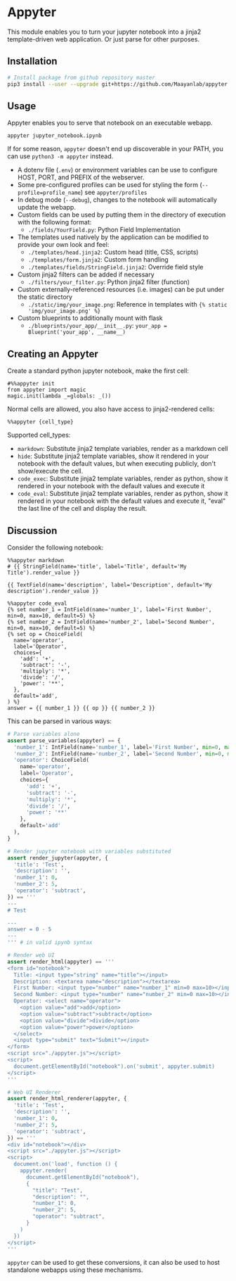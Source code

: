 # Appyter
This module enables you to turn your jupyter notebook into a jinja2 template-driven web application. Or just parse for other purposes.

## Installation
```bash
# Install package from github repository master
pip3 install --user --upgrade git+https://github.com/Maayanlab/appyter.git
```

## Usage
Appyter enables you to serve that notebook on an executable webapp.

`appyter jupyter_notebook.ipynb`

If for some reason, `appyter` doesn't end up discoverable in your PATH, you can use `python3 -m appyter` instead.

- A dotenv file (`.env`) or environment variables can be use to configure HOST, PORT, and PREFIX of the webserver.
- Some pre-configured profiles can be used for styling the form (`--profile=profile_name`) see `appyter/profiles`
- In debug mode (`--debug`), changes to the notebook will automatically update the webapp.
- Custom fields can be used by putting them in the directory of execution with the following format:
  - `./fields/YourField.py`: Python Field Implementation
- The templates used natively by the application can be modified to provide your own look and feel:
  - `./templates/head.jinja2`: Custom head (title, CSS, scripts)
  - `./templates/form.jinja2`: Custom form handling
  - `./templates/fields/StringField.jinja2`: Override field style
- Custom jinja2 filters can be added if necessary
  - `./filters/your_filter.py`: Python jinja2 filter (function)
- Custom externally-referenced resources (i.e. images) can be put under the static directory
  - `./static/img/your_image.png`: Reference in templates with `{% static 'img/your_image.png' %}`
- Custom blueprints to additionally mount with flask
  - `./blueprints/your_app/__init__.py`: `your_app = Blueprint('your_app', __name__)`


## Creating an Appyter

Create a standard python jupyter notebook, make the first cell:
```
#%%appyter init
from appyter import magic
magic.init(lambda _=globals: _())
```

Normal cells are allowed, you also have access to jinja2-rendered cells:
```
%%appyter {cell_type}
```

Supported cell_types:
- `markdown`: Substitute jinja2 template variables, render as a markdown cell
- `hide`: Substitute jinja2 template variables, show it rendered in your notebook with the default values, but when executing publicly, don't show/execute the cell.
- `code_exec`: Substitute jinja2 template variables, render as python, show it rendered in your notebook with the default values and execute it
- `code_eval`: Substitute jinja2 template variables, render as python, show it rendered in your notebook with the default values and execute it, "eval" the last line of the cell and display the result.

## Discussion
Consider the following notebook:

```
%%appyter markdown
# {{ StringField(name='title', label='Title', default='My Title').render_value }}

{{ TextField(name='description', label='Description', default='My description').render_value }}
```

```
%%appyter code_eval
{% set number_1 = IntField(name='number_1', label='First Number', min=0, max=10, default=5) %}
{% set number_2 = IntField(name='number_2', label='Second Number', min=0, max=10, default=5) %}
{% set op = ChoiceField(
  name='operator',
  label='Operator',
  choices={
    'add': '+',
    'subtract': '-',
    'multiply': '*',
    'divide': '/',
    'power': '**',
  },
  default='add',
) %}
answer = {{ number_1 }} {{ op }} {{ number_2 }}
```

This can be parsed in various ways:

```python
# Parse variables alone
assert parse_variables(appyter) == {
  'number_1': IntField(name='number_1', label='First Number', min=0, max=10, default=5),
  'number_2': IntField(name='number_2', label='Second Number', min=0, max=10, default=5),
  'operator': ChoiceField(
    name='operator',
    label='Operator',
    choices={
      'add': '+',
      'subtract': '-',
      'multiply': '*',
      'divide': '/',
      'power': '**'
    },
    default='add'
  ),
}

# Render jupyter notebook with variables substituted
assert render_jupyter(appyter, {
  'title': 'Test',
  'description': '',
  'number_1': 0,
  'number_2': 5,
  'operator': 'subtract',
}) == '''
---
# Test

---
answer = 0 - 5
---
''' # in valid ipynb syntax

# Render web UI
assert render_html(appyter) == '''
<form id="notebook">
  Title: <input type="string" name="title"></input>
  Description: <textarea name="description"></textarea>
  First Number: <input type="number" name="number_1" min=0 max=10></input>
  Second Number: <input type="number" name="number_2" min=0 max=10></input>
  Operator: <select name="operator">
    <option value="add">add</option>
    <option value="subtract">subtract</option>
    <option value="divide">divide</option>
    <option value="power">power</option>
  </select>
  <input type="submit" text="Submit"></input>
</form>
<script src="./appyter.js"></script>
<script>
  document.getElementById("notebook").on('submit', appyter.submit)
</script>
'''

# Web UI Renderer
assert render_html_renderer(appyter, {
  'title': 'Test',
  'description': '',
  'number_1': 0,
  'number_2': 5,
  'operator': 'subtract',
}) == '''
<div id="notebook"></div>
<script src="./appyter.js"></script>
<script>
  document.on('load', function () {
    appyter.render(
      document.getElementById("notebook"),
      {
        "title": "Test",
        "description": "",
        "number_1": 0,
        "number_2": 5,
        "operator": "subtract",
      }
    )
  })
</script>
'''
```

`appyter` can be used to get these conversions, it can also be used to host standalone webapps using these mechanisms.
